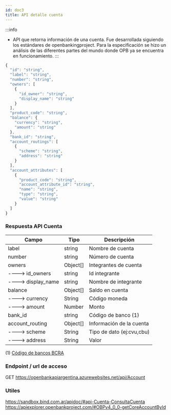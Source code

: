 ```yaml
---
id: doc3
title: API detalle cuenta
---
```

:::info
* API que retorna información de una cuenta. 
Fue desarrollada siguiendo los estándares de openbankingproject.
Para la especificación se hizo un análisis de las diferentes partes del mundo donde OPB ya se encuentra en funcionamiento. 
:::
```javascript
{
  "id": "string",
  "label": "string",
  "number": "string",
  "owners": [
    {
      "id_owner": "string",
      "display_name": "string"
    }
  ],
  "product_code": "string",
  "balance": {
    "currency": "string",
    "amount": "string"
  },
  "bank_id": "string",
  "account_routings": [
    {
      "scheme": "string",
      "address": "string"
    }
  ],
  "account_attributes": [
    {
      "product_code": "string",
      "account_attribute_id": "string",
      "name": "string",
      "type": "string",
      "value": "string"
    }
  ]
}
```
### Respuesta API Cuenta

| Campo                              | Tipo       | Descripción                     |
| ---------------------------------- | ---------- | ------------------------------- |
| label                              | string     | Nombre de cuenta                |
| number                             | string     | Número de cuenta                |
| owners                             | Object[]   | Integrantes de cuenta           |
| ----> id_owners                    | string     | Id integrante                   |
| ----> display_name                 | string     | Nombre de integrante            |
| balance	                         | Object[]   | Saldo en cuenta				    |
| ----> currency	                 | String	  | Código moneda                   |  
| ----> amount                       |	Number	  | Monto                           |
| bank_id                            | string     | Código de banco (1)             |
| account_routing                    | Object[]   | Información de la cuenta        |
| ----> scheme   	                 | String	  | Tipo de dato (ej:cvu,cbu)       |  
| ----> address                      |	String	  | Valor                           |

(1) [Código de bancos BCRA](https://www.bcra.gob.ar/SistemasFinancierosYdePagos/Sistema_financiero_nomina_de_entidades.asp?bco=AAA00&tipo=1)

### Endpoint / url de acceso
GET
https://openbankapiargentina.azurewebsites.net/api/Account
### Utiles

https://sandbox.bind.com.ar/apidoc/#api-Cuenta-ConsultaCuenta
https://apiexplorer.openbankproject.com/#OBPv4_0_0-getCoreAccountById

